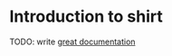 # Introduction to shirt

TODO: write [great documentation](http://jacobian.org/writing/what-to-write/)
